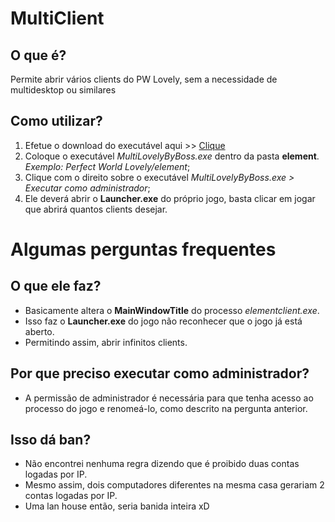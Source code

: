# MultiClient

## O que é?
Permite abrir vários clients do PW Lovely, sem a necessidade de multidesktop ou similares

## Como utilizar?
1. Efetue o download do executável aqui >> [Clique](https://drive.google.com/open?id=1YCf744B804jKxzmpMBvDoNtOopkzxD-5)
2. Coloque o executável *MultiLovelyByBoss.exe* dentro da pasta **element**. *Exemplo: Perfect World Lovely/element*;
3. Clique com o direito sobre o executável *MultiLovelyByBoss.exe > Executar como administrador*;
4. Ele deverá abrir o **Launcher.exe** do próprio jogo, basta clicar em jogar que abrirá quantos clients desejar.


# Algumas perguntas frequentes

## O que ele faz?
- Basicamente altera o **MainWindowTitle** do processo *elementclient.exe*.
- Isso faz o **Launcher.exe** do jogo não reconhecer que o jogo já está aberto.
- Permitindo assim, abrir infinitos clients.

## Por que preciso executar como administrador?
- A permissão de administrador é necessária para que tenha acesso ao processo do jogo e renomeá-lo, como descrito na pergunta anterior.

## Isso dá ban?
- Não encontrei nenhuma regra dizendo que é proibido duas contas logadas por IP.
- Mesmo assim, dois computadores diferentes na mesma casa gerariam 2 contas logadas por IP.
- Uma lan house então, seria banida inteira xD
